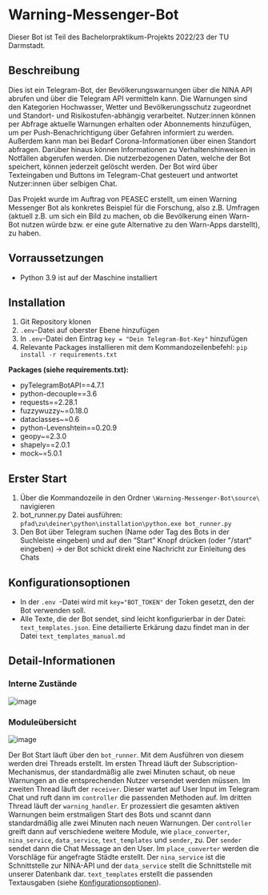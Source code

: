 # Warning-Messenger-Bot
Dieser Bot ist Teil des Bachelorpraktikum-Projekts 2022/23 der TU Darmstadt.

## Beschreibung
Dies ist ein Telegram-Bot, der Bevölkerungswarnungen über die NINA API abrufen und über die Telegram API vermitteln kann. 
Die Warnungen sind den Kategorien Hochwasser, Wetter und Bevölkerungsschutz  zugeordnet und Standort- und Risikostufen-abhängig verarbeitet. Nutzer:innen können per Abfrage aktuelle Warnungen erhalten oder Abonnements hinzufügen, um per Push-Benachrichtigung über Gefahren informiert zu werden. 
Außerdem kann man bei Bedarf Corona-Informationen über einen Standort abfragen.
Darüber hinaus können Informationen zu Verhaltenshinweisen in Notfällen abgerufen werden. Die nutzerbezogenen Daten, welche der Bot speichert, können jederzeit gelöscht werden.
Der Bot wird über Texteingaben und Buttons im Telegram-Chat gesteuert und antwortet Nutzer:innen über selbigen Chat.

Das Projekt wurde im Auftrag von PEASEC erstellt, um einen Warning Messenger Bot als konkretes Beispiel für die Forschung, also z.B. Umfragen (aktuell z.B. um sich ein Bild zu machen, ob die Bevölkerung einen Warn-Bot nutzen würde bzw. er eine gute Alternative zu den Warn-Apps darstellt), zu haben.

## Vorraussetzungen
- Python 3.9 ist auf der Maschine installiert

## Installation

1. Git Repository klonen
2. ```.env```-Datei auf oberster Ebene hinzufügen
3. In ```.env```-Datei den Eintrag ```key = "Dein Telegram-Bot-Key"``` hinzufügen
4. Relevante Packages installieren mit dem Kommandozeilenbefehl: ```pip install -r requirements.txt```


**Packages (siehe requirements.txt):**
- pyTelegramBotAPI==4.7.1
- python-decouple==3.6
- requests==2.28.1
- fuzzywuzzy~=0.18.0
- dataclasses~=0.6
- python-Levenshtein==0.20.9
- geopy~=2.3.0
- shapely==2.0.1
- mock~=5.0.1

## Erster Start
1. Über die Kommandozeile in den Ordner ```\Warning-Messenger-Bot\source\``` navigieren
2. bot_runner.py Datei ausführen: ```pfad\zu\deiner\python\installation\python.exe bot_runner.py```
3. Den Bot über Telegram suchen (Name oder Tag des Bots in der Suchleiste eingeben) und auf den “Start” Knopf drücken (oder "/start" eingeben) 
→ der Bot schickt direkt eine Nachricht zur Einleitung des Chats

## <a name="head1234"></a>Konfigurationsoptionen
- In der ```.env ```-Datei wird mit ```key="BOT_TOKEN"``` der Token gesetzt, den der Bot verwenden soll.
- Alle Texte, die der Bot sendet, sind leicht konfigurierbar in der Datei: ```text_templates.json```. Eine detailierte Erkärung dazu findet man in der Datei ```text_templates_manual.md```

## Detail-Informationen

### Interne Zustände
![image](https://user-images.githubusercontent.com/118980413/222899837-139ba5fe-0111-4ade-8db3-807b1f0d7614.png)  
  
### Moduleübersicht
![image](https://user-images.githubusercontent.com/118980413/224966907-14614975-8076-42b7-aa6c-8fe97cf25bea.png)

Der Bot Start läuft über den ```bot_runner```. Mit dem Ausführen von diesem werden drei Threads erstellt. Im ersten Thread läuft der Subscription-Mechanismus, der standardmäßig alle zwei Minuten schaut, ob neue Warnungen an die entsprechenden Nutzer versendet werden müssen. Im zweiten Thread läuft der ```receiver```. Dieser wartet auf User Input im Telegram Chat und ruft dann im ```controller``` die passenden Methoden auf. Im dritten Thread läuft der ```warning_handler```. Er prozessiert die gesamten aktiven Warnungen beim erstmaligen Start des Bots und scannt dann standardmäßig alle zwei Minuten nach neuen Warnungen. Der ```controller``` greift dann auf verschiedene weitere Module, wie ```place_converter```, ```nina_service```, ```data_service```, ```text_templates``` und ```sender```, zu. Der ```sender``` sendet dann die Chat Message an den User. Im ```place_converter``` werden die Vorschläge für angefragte Städte erstellt. Der ```nina_service``` ist die Schnittstelle zur NINA-API und der ```data_service``` stellt die Schnittstelle mit unserer Datenbank dar. ```text_templates``` erstellt die passenden Textausgaben (siehe [Konfigurationsoptionen](#head1234)).


